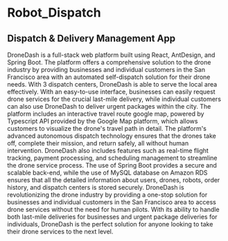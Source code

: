 # Robot_Dispatch

## Dispatch & Delivery Management App

DroneDash is a full-stack web platform built using React, AntDesign, and Spring Boot. The platform offers a comprehensive solution to the drone industry by providing businesses and individual customers in the San Francisco area with an automated self-dispatch solution for their drone needs. With 3 dispatch centers, DroneDash is able to serve the local area effectively.
With an easy-to-use interface, businesses can easily request drone services for the crucial last-mile delivery, while individual customers can also use DroneDash to deliver urgent packages within the city. The platform includes an interactive travel route google map, powered by Typescript API provided by the Google Map platform, which allows customers to visualize the drone's travel path in detail.
The platform's advanced autonomous dispatch technology ensures that the drones take off, complete their mission, and return safely, all without human intervention. DroneDash also includes features such as real-time flight tracking, payment processing, and scheduling management to streamline the drone service process.
The use of Spring Boot provides a secure and scalable back-end, while the use of MySQL database on Amazon RDS ensures that all the detailed information about users, drones, robots, order history, and dispatch centers is stored securely.
DroneDash is revolutionizing the drone industry by providing a one-stop solution for businesses and individual customers in the San Francisco area to access drone services without the need for human pilots. With its ability to handle both last-mile deliveries for businesses and urgent package deliveries for individuals, DroneDash is the perfect solution for anyone looking to take their drone services to the next level. 

